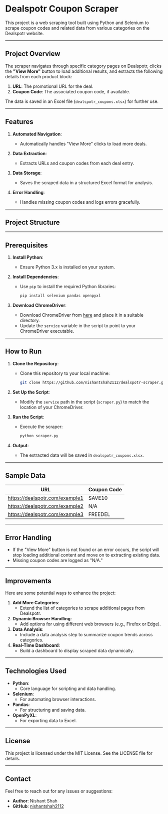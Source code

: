 # Dealspotr Coupon Scraper

This project is a web scraping tool built using Python and Selenium to scrape coupon codes and related data from various categories on the Dealspotr website.

---

## Project Overview

The scraper navigates through specific category pages on Dealspotr, clicks the **"View More"** button to load additional results, and extracts the following details from each product block:
1. **URL**: The promotional URL for the deal.
2. **Coupon Code**: The associated coupon code, if available.

The data is saved in an Excel file (`dealspotr_coupons.xlsx`) for further use.

---

## Features

1. **Automated Navigation**:
   - Automatically handles "View More" clicks to load more deals.
   
2. **Data Extraction**:
   - Extracts URLs and coupon codes from each deal entry.

3. **Data Storage**:
   - Saves the scraped data in a structured Excel format for analysis.

4. **Error Handling**:
   - Handles missing coupon codes and logs errors gracefully.

---

## Project Structure


---

## Prerequisites

1. **Install Python**:
   - Ensure Python 3.x is installed on your system.
   
2. **Install Dependencies**:
   - Use `pip` to install the required Python libraries:
     ```bash
     pip install selenium pandas openpyxl
     ```

3. **Download ChromeDriver**:
   - Download ChromeDriver from [here](https://sites.google.com/chromium.org/driver/) and place it in a suitable directory.
   - Update the `service` variable in the script to point to your ChromeDriver executable.

---

## How to Run

1. **Clone the Repository**:
   - Clone this repository to your local machine:
     ```bash
     git clone https://github.com/nishantshah2112/dealspotr-scraper.git
     ```
   
2. **Set Up the Script**:
   - Modify the `service` path in the script (`scraper.py`) to match the location of your ChromeDriver.

3. **Run the Script**:
   - Execute the scraper:
     ```bash
     python scraper.py
     ```

4. **Output**:
   - The extracted data will be saved in `dealspotr_coupons.xlsx`.

---

## Sample Data

| URL                                   | Coupon Code |
|---------------------------------------|-------------|
| https://dealspotr.com/example1        | SAVE10      |
| https://dealspotr.com/example2        | N/A         |
| https://dealspotr.com/example3        | FREEDEL     |

---

## Error Handling

- If the "View More" button is not found or an error occurs, the script will stop loading additional content and move on to extracting existing data.
- Missing coupon codes are logged as "N/A."

---

## Improvements

Here are some potential ways to enhance the project:
1. **Add More Categories**:
   - Extend the list of categories to scrape additional pages from Dealspotr.
2. **Dynamic Browser Handling**:
   - Add options for using different web browsers (e.g., Firefox or Edge).
3. **Data Analysis**:
   - Include a data analysis step to summarize coupon trends across categories.
4. **Real-Time Dashboard**:
   - Build a dashboard to display scraped data dynamically.

---

## Technologies Used

- **Python**:
  - Core language for scripting and data handling.
- **Selenium**:
  - For automating browser interactions.
- **Pandas**:
  - For structuring and saving data.
- **OpenPyXL**:
  - For exporting data to Excel.

---

## License

This project is licensed under the MIT License. See the LICENSE file for details.

---

## Contact

Feel free to reach out for any issues or suggestions:
- **Author**: Nishant Shah
- **GitHub**: [nishantshah2112](https://github.com/nishantshah2112)
